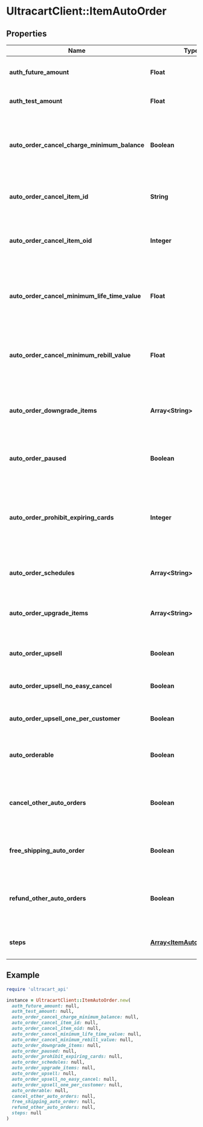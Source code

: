 # UltracartClient::ItemAutoOrder

## Properties

| Name | Type | Description | Notes |
| ---- | ---- | ----------- | ----- |
| **auth_future_amount** | **Float** | Amount to try and authorize for the future rebill | [optional] |
| **auth_test_amount** | **Float** | Amount to try and test authorize | [optional] |
| **auto_order_cancel_charge_minimum_balance** | **Boolean** | If true, the cost of the cancel item will be the remaining balance of the minimum rebill or lifetime value | [optional] |
| **auto_order_cancel_item_id** | **String** | Item id to attempt charging the customer for if they cancel | [optional] |
| **auto_order_cancel_item_oid** | **Integer** | Item object identifier to attempt charging the customer for if they cancel | [optional] |
| **auto_order_cancel_minimum_life_time_value** | **Float** | The minimum life time value that must be paid in order to not be charged the cancellation item. | [optional] |
| **auto_order_cancel_minimum_rebill_value** | **Float** | The minimum rebill value that must be paid in order to not be charged the cancellation item. | [optional] |
| **auto_order_downgrade_items** | **Array&lt;String&gt;** | List of downgrade items presented to customer service representatives | [optional] |
| **auto_order_paused** | **Boolean** | True if the rebill processing of this item is paused | [optional] |
| **auto_order_prohibit_expiring_cards** | **Integer** | Minimum number of months before expiration for the card.  Overrides the account level setting if higher.  Set to zero to disable. | [optional] |
| **auto_order_schedules** | **Array&lt;String&gt;** | The user selectable schedules that are available | [optional] |
| **auto_order_upgrade_items** | **Array&lt;String&gt;** | List of upgrade items presented to customer service representatives | [optional] |
| **auto_order_upsell** | **Boolean** | True if this item uses a fixed upsell step schedule | [optional] |
| **auto_order_upsell_no_easy_cancel** | **Boolean** | Do not send the easy cancel email to the customer | [optional] |
| **auto_order_upsell_one_per_customer** | **Boolean** | Limit the purchase of this item to one per customer | [optional] |
| **auto_orderable** | **Boolean** | True if this item can be automatically ordered by the customer | [optional] |
| **cancel_other_auto_orders** | **Boolean** | True if other auto orders for this customer should be canceled when this item is ordered | [optional] |
| **free_shipping_auto_order** | **Boolean** | True if the customer should be given free shipping | [optional] |
| **refund_other_auto_orders** | **Boolean** | True if other auto orders for this customer should refunded if this item is refunded. | [optional] |
| **steps** | [**Array&lt;ItemAutoOrderStep&gt;**](ItemAutoOrderStep.md) | The rebill steps if this auto order is an upsell | [optional] |

## Example

```ruby
require 'ultracart_api'

instance = UltracartClient::ItemAutoOrder.new(
  auth_future_amount: null,
  auth_test_amount: null,
  auto_order_cancel_charge_minimum_balance: null,
  auto_order_cancel_item_id: null,
  auto_order_cancel_item_oid: null,
  auto_order_cancel_minimum_life_time_value: null,
  auto_order_cancel_minimum_rebill_value: null,
  auto_order_downgrade_items: null,
  auto_order_paused: null,
  auto_order_prohibit_expiring_cards: null,
  auto_order_schedules: null,
  auto_order_upgrade_items: null,
  auto_order_upsell: null,
  auto_order_upsell_no_easy_cancel: null,
  auto_order_upsell_one_per_customer: null,
  auto_orderable: null,
  cancel_other_auto_orders: null,
  free_shipping_auto_order: null,
  refund_other_auto_orders: null,
  steps: null
)
```

